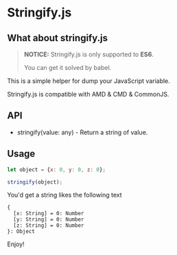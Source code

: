 # Stringify.js

## What about stringify.js

> **NOTICE:** Stringify.js is only supported to **ES6**.
>
> You can get it solved by babel.

This is a simple helper for dump your JavaScript variable.

Stringify.js is compatible with AMD & CMD & CommonJS.

## API

- stringify(value: any) - Return a string of value.

## Usage

```js
let object = {x: 0, y: 0, z: 0};

stringify(object);
```

You'd get a string likes the following text

```text
{
  [x: String] = 0: Number
  [y: String] = 0: Number
  [z: String] = 0: Number
}: Object
```

Enjoy!